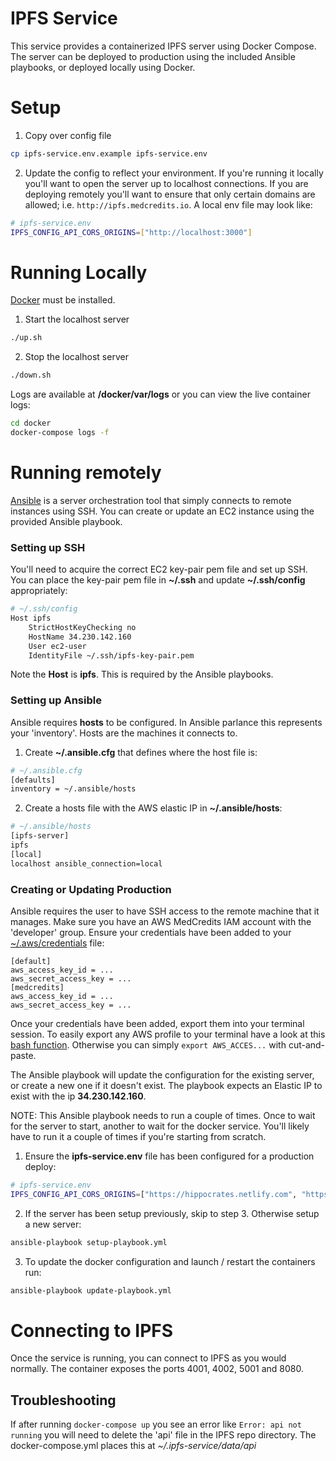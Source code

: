 # IPFS Service

This service provides a containerized IPFS server using Docker Compose.  The server can be deployed to production using the included Ansible playbooks, or deployed locally using Docker.

# Setup

1. Copy over config file
```bash
cp ipfs-service.env.example ipfs-service.env
```
2. Update the config to reflect your environment.  If you're running it locally you'll want to open the server up to localhost connections.  If you are deploying remotely you'll want to ensure that only certain domains are allowed; i.e. `http://ipfs.medcredits.io`.  A local env file may look like:
```bash
# ipfs-service.env
IPFS_CONFIG_API_CORS_ORIGINS=["http://localhost:3000"]
```

# Running Locally

[Docker](https://www.docker.com/) must be installed.

1. Start the localhost server
```bash
./up.sh
```
2. Stop the localhost server
```bash
./down.sh
```

Logs are available at **/docker/var/logs** or you can view the live container logs:

```bash
cd docker
docker-compose logs -f
```

# Running remotely

[Ansible](https://docs.ansible.com/ansible/latest/installation_guide/intro_installation.html) is a server orchestration tool that simply connects to remote instances using SSH.  You can create or update an EC2 instance using the provided Ansible playbook.

### Setting up SSH

You'll need to acquire the correct EC2 key-pair pem file and set up SSH.  You can place the key-pair pem file in **~/.ssh** and update **~/.ssh/config** appropriately:

```bash
# ~/.ssh/config
Host ipfs
	StrictHostKeyChecking no
	HostName 34.230.142.160
	User ec2-user
	IdentityFile ~/.ssh/ipfs-key-pair.pem
```

Note the **Host** is **ipfs**.  This is required by the Ansible playbooks.

### Setting up Ansible

Ansible requires **hosts** to be configured.  In Ansible parlance this represents your 'inventory'.  Hosts are the machines it connects to.

1. Create **~/.ansible.cfg** that defines where the host file is:
```bash
# ~/.ansible.cfg
[defaults]
inventory = ~/.ansible/hosts
```
2. Create a hosts file with the AWS elastic IP in **~/.ansible/hosts**:
```bash
# ~/.ansible/hosts
[ipfs-server]
ipfs
[local]
localhost ansible_connection=local
```

### Creating or Updating Production

Ansible requires the user to have SSH access to the remote machine that it manages.  Make sure you have an AWS MedCredits IAM account with the 'developer' group.  Ensure your credentials have been added to your [~/.aws/credentials](https://docs.aws.amazon.com/cli/latest/userguide/cli-config-files.html) file:

```
[default]
aws_access_key_id = ...
aws_secret_access_key = ...
[medcredits]
aws_access_key_id = ...
aws_secret_access_key = ...
```

Once your credentials have been added, export them into your terminal session.  To easily export any AWS profile to your terminal have a look at this [bash function](https://gist.github.com/asselstine/631eebb5bc2a8b59328e506a1f51f57a).  Otherwise you can simply `export AWS_ACCES...` with cut-and-paste.

The Ansible playbook will update the configuration for the existing server, or create a new one if it doesn't exist.  The playbook expects an Elastic IP to exist with the ip **34.230.142.160**.

NOTE: This Ansible playbook needs to run a couple of times.  Once to wait for the server to start, another to wait for the docker service.  You'll likely have to run it a couple of times if you're starting from scratch.

1. Ensure the **ipfs-service.env** file has been configured for a production deploy:
```bash
# ipfs-service.env
IPFS_CONFIG_API_CORS_ORIGINS=["https://hippocrates.netlify.com", "https://app.medcredits.io"]
```
2. If the server has been setup previously, skip to step 3.  Otherwise setup a new server:
```bash
ansible-playbook setup-playbook.yml
```
3. To update the docker configuration and launch / restart the containers run:
```bash
ansible-playbook update-playbook.yml
```

# Connecting to IPFS

Once the service is running, you can connect to IPFS as you would normally.  The container exposes the ports 4001, 4002, 5001 and 8080.

## Troubleshooting

If after running `docker-compose up` you see an error like `Error: api not running` you will need to delete
the 'api' file in the IPFS repo directory.  The docker-compose.yml places this at *~/.ipfs-service/data/api*
